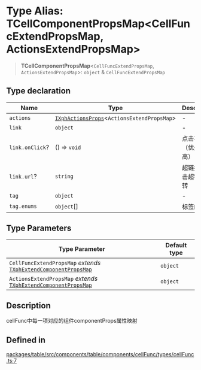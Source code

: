 # Type Alias: TCellComponentPropsMap\<CellFuncExtendPropsMap, ActionsExtendPropsMap\>

> **TCellComponentPropsMap**\<`CellFuncExtendPropsMap`, `ActionsExtendPropsMap`\>: `object` & `CellFuncExtendPropsMap`

## Type declaration

| Name | Type | Description |
| ------ | ------ | ------ |
| `actions` | [`IXphActionsProps`](../interfaces/IXphActionsProps.md)\<`ActionsExtendPropsMap`\> | - |
| `link` | `object` | - |
| `link.onClick`? | () => `void` | 点击事件（优先级最高） |
| `link.url`? | `string` | 超链接，点击超链接跳转 |
| `tag` | `object` | - |
| `tag.enums` | `object`[] | 标签的枚举 |

## Type Parameters

| Type Parameter | Default type |
| ------ | ------ |
| `CellFuncExtendPropsMap` *extends* [`TXphExtendComponentPropsMap`](TXphExtendComponentPropsMap.md) | `object` |
| `ActionsExtendPropsMap` *extends* [`TXphExtendComponentPropsMap`](TXphExtendComponentPropsMap.md) | `object` |

## Description

cellFunc中每一项对应的组件componentProps属性映射

## Defined in

[packages/table/src/components/table/components/cellFunc/types/cellFunc.ts:7](https://github.com/XiaoPiHong/xph-crud/blob/6c1615ed1bf3b9b6f01037eaf454f3c74e2cead4/packages/table/src/components/table/components/cellFunc/types/cellFunc.ts#L7)
